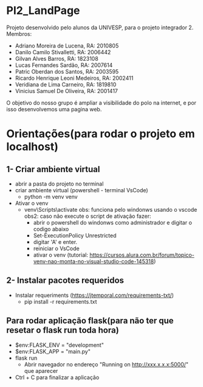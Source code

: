 # PI2_LandPage
Projeto desenvolvido pelo alunos da UNIVESP, para o projeto integrador 2.
Membros:
- Adriano Moreira de Lucena, RA: 2010805
- Danilo Camilo Stivalletti, RA: 2006442
- Gilvan Alves Barros, RA: 1823108
- Lucas Fernandes Sardão, RA: 2007614
- Patric Oberdan dos Santos, RA: 2003595
- Ricardo Henrique Leoni Medeiros, RA: 2002411
- Veridiana de Lima Carneiro, RA: 1819810
- Vinicius Samuel De Oliveira, RA: 2001417

O objetivo do nosso grupo é ampliar a visibilidade do polo na internet, e por isso desenvolvemos uma pagina web.


# Orientações(para rodar o projeto em localhost) 

## 1- Criar ambiente virtual
 - abrir a pasta do projeto no terminal
 - criar ambiente virtual (powershell - terminal VsCode)
     - python -m venv venv
 - Ativar o venv
    - venv\Scripts\activate
    obs: funciona pelo windonws usando o vscode
    obs2: caso não execute o script de ativação fazer:
        - abrir o powershell do windonws como administrador e digitar o codigo abaixo
        - Set-ExecutionPolicy Unrestricted
        - digitar 'A' e enter.
        - reiniciar o VsCode
        - ativar o venv
        (tutorial: https://cursos.alura.com.br/forum/topico-venv-nao-monta-no-visual-studio-code-145318)

## 2- Instalar pacotes requeridos
 - Instalar requeriments (https://jtemporal.com/requirements-txt/)
    - pip install -r requirements.txt

## Para rodar aplicação flask(para não ter que resetar o flask run toda hora)
 - $env:FLASK_ENV = "development"
 - $env:FLASK_APP = "main.py"
 - flask run
    - Abrir navegador no endereço "Running on http://xxx.x.x.x:5000/" que aparecer
 - Ctrl + C para finalizar a aplicação

